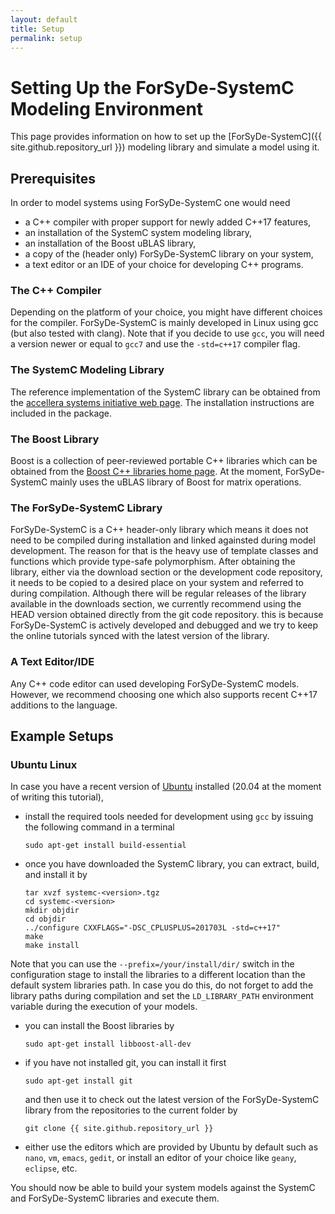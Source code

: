 ```yaml
---
layout: default
title: Setup
permalink: setup
---
```


# Setting Up the ForSyDe-SystemC Modeling Environment

This page provides information on how to set up the [ForSyDe-SystemC]({{ site.github.repository_url }}) modeling library and simulate a model using it.


## Prerequisites

In order to model systems using ForSyDe-SystemC one would need
- a C++ compiler with proper support for newly added C++17 features,
- an installation of the SystemC system modeling library,
- an installation of the Boost uBLAS library,
- a copy of the (header only) ForSyDe-SystemC library on your system,
- a text editor or an IDE of your choice for developing C++ programs.

### The C++ Compiler 

Depending on the platform of your choice, you might have different choices for the compiler.
ForSyDe-SystemC is mainly developed in Linux using gcc (but also tested with clang). Note that if you decide to use `gcc`, you will need a version newer or equal to `gcc7` and use the `-std=c++17` compiler flag.

### The SystemC Modeling Library 

The reference implementation of the SystemC library can be obtained from the [accellera systems initiative web page](http://www.accellera.org/).
The installation instructions are included in the package.

### The Boost Library

Boost is a collection of peer-reviewed portable C++ libraries which can be obtained from the [Boost C++ libraries home page](http://www.boost.org/).
At the moment, ForSyDe-SystemC mainly uses the uBLAS library of Boost for matrix operations.

### The ForSyDe-SystemC Library

ForSyDe-SystemC is a C++ header-only library which means it does not need to be compiled during installation and linked againsted during model development.
The reason for that is the heavy use of template classes and functions which provide type-safe polymorphism.
After obtaining the library, either via the download section or the development code repository, it needs to be copied to a desired place on your system and referred to during compilation.
Although there will be regular releases of the library available in the downloads section, we currently recommend using the HEAD version obtained directly from the git code repository.
this is because ForSyDe-SystemC is actively developed and debugged and we try to keep the online tutorials synced with the latest version of the library.

### A Text Editor/IDE

Any C++ code editor can used developing ForSyDe-SystemC models.
However, we recommend choosing one which also supports recent C++17 additions to the language.

## Example Setups

### Ubuntu Linux

In case you have a recent version of [Ubuntu](http://www.ubuntu.com/) installed (20.04 at the moment of writing this tutorial),
- install the required tools needed for development using `gcc` by issuing the following command in a terminal

      sudo apt-get install build-essential

- once you have downloaded the SystemC library, you can extract, build, and install it by

      tar xvzf systemc-<version>.tgz
      cd systemc-<version>
      mkdir objdir
      cd objdir
      ../configure CXXFLAGS="-DSC_CPLUSPLUS=201703L -std=c++17"
      make
      make install

Note that you can use the `--prefix=/your/install/dir/` switch in the configuration stage to install the libraries to a different location than the default system libraries path. In case you do this, do not forget to add the library paths during compilation and set the `LD_LIBRARY_PATH` environment variable during the execution of your models.
- you can install the Boost libraries by

      sudo apt-get install libboost-all-dev

- if you have not installed git, you can install it first

      sudo apt-get install git

  and then use it to check out the latest version of the ForSyDe-SystemC library from the repositories to the current folder by

      git clone {{ site.github.repository_url }}

- either use the editors which are provided by Ubuntu by default such as `nano`, `vm`, `emacs`, `gedit`, or install an editor of your choice like `geany`, `eclipse`, etc.

You should now be able to build your system models against the SystemC and ForSyDe-SystemC libraries and execute them.
